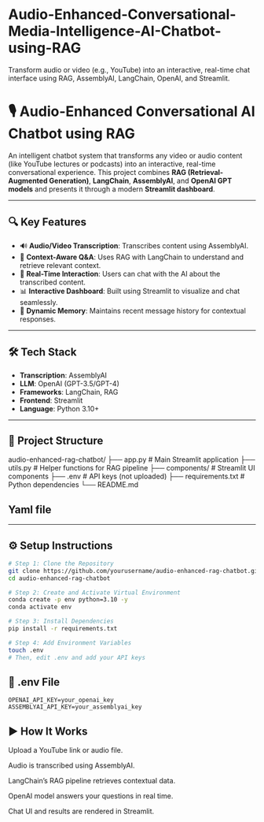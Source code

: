 # Audio-Enhanced-Conversational-Media-Intelligence-AI-Chatbot-using-RAG
Transform audio or video (e.g., YouTube) into an interactive, real-time chat interface using RAG, AssemblyAI, LangChain, OpenAI, and Streamlit.

# 🎙️ Audio-Enhanced Conversational AI Chatbot using RAG

An intelligent chatbot system that transforms any video or audio content (like YouTube lectures or podcasts) into an interactive, real-time conversational experience. This project combines **RAG (Retrieval-Augmented Generation)**, **LangChain**, **AssemblyAI**, and **OpenAI GPT models** and presents it through a modern **Streamlit dashboard**.

---

## 🔍 Key Features

- 🔊 **Audio/Video Transcription**: Transcribes content using AssemblyAI.
- 🔎 **Context-Aware Q&A**: Uses RAG with LangChain to understand and retrieve relevant context.
- 💬 **Real-Time Interaction**: Users can chat with the AI about the transcribed content.
- 📊 **Interactive Dashboard**: Built using Streamlit to visualize and chat seamlessly.
- 🔁 **Dynamic Memory**: Maintains recent message history for contextual responses.

---

## 🛠️ Tech Stack

- **Transcription**: AssemblyAI
- **LLM**: OpenAI (GPT-3.5/GPT-4)
- **Frameworks**: LangChain, RAG
- **Frontend**: Streamlit
- **Language**: Python 3.10+

---

## 📁 Project Structure

audio-enhanced-rag-chatbot/
├── app.py # Main Streamlit application
├── utils.py # Helper functions for RAG pipeline
├── components/ # Streamlit UI components
├── .env # API keys (not uploaded)
├── requirements.txt # Python dependencies
└── README.md

## Yaml file

---

## ⚙️ Setup Instructions

```bash
# Step 1: Clone the Repository
git clone https://github.com/yourusername/audio-enhanced-rag-chatbot.git
cd audio-enhanced-rag-chatbot

# Step 2: Create and Activate Virtual Environment
conda create -p env python=3.10 -y
conda activate env

# Step 3: Install Dependencies
pip install -r requirements.txt

# Step 4: Add Environment Variables
touch .env
# Then, edit .env and add your API keys
```
## 🔐 .env File
```
OPENAI_API_KEY=your_openai_key
ASSEMBLYAI_API_KEY=your_assemblyai_key
```
## ▶️ How It Works
Upload a YouTube link or audio file.

Audio is transcribed using AssemblyAI.

LangChain’s RAG pipeline retrieves contextual data.

OpenAI model answers your questions in real time.

Chat UI and results are rendered in Streamlit.
